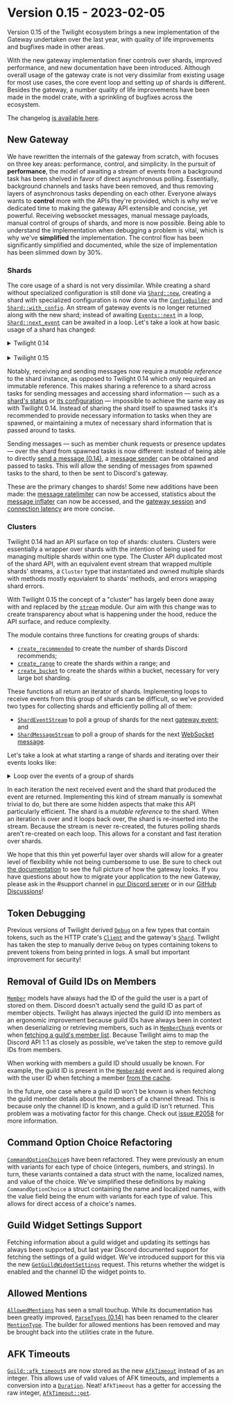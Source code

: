 # Version 0.15 - 2023-02-05

Version 0.15 of the Twilight ecosystem brings a new implementation of the
Gateway undertaken over the last year, with quality of life improvements and
bugfixes made in other areas.

With the new gateway implementation finer controls over shards, improved
performance, and new documentation have been introduced. Although overall usage
of the gateway crate is not very dissimilar from existing usage for most use
cases, the core event loop and setting up of shards is different. Besides the
gateway, a number quality of life improvements have been made in the model
crate, with a sprinkling of bugfixes across the ecosystem.

The changelog [is available here](./api_changelog.md).

## New Gateway

We have rewritten the internals of the gateway from scratch, with focuses on
three key areas: performance, control, and simplicity. In the pursuit of
**performance**, the model of awaiting a stream of events from a background task
has been shelved in favor of direct asynchronous polling. Essentially,
background channels and tasks have been removed, and thus removing layers of
asynchronous tasks depending on each other. Everyone always wants to
**control** more with the APIs they're provided, which is why we've dedicated
time to making the gateway API extensible and concise, yet powerful.
Receiving websocket messages, manual message payloads, manual control of groups
of shards, and more is now possible. Being able to understand the implementation
when debugging a problem is vital, which is why we've **simplified** the
implementation. The control flow has been significantly simplified and
documented, while the size of implementation has been slimmed down by 30%.

### Shards

The core usage of a shard is not very dissimilar. While creating a shard without
specialized configuration is still done via [`Shard::new`], creating a shard
with specialized configuration is now done via the [`ConfigBuilder`] and
[`Shard::with_config`]. An stream of gateway events is no longer returned along
with the new shard; instead of awaiting [`Events::next`] in a loop,
[`Shard::next_event`] can be awaited in a loop. Let's take a look at how basic
usage of a shard has changed:

<details>
<summary>Twilight 0.14</summary>

```rust,ignore
let intents = Intents::GUILDS | Intents::GUILD_MODERATION;
let (shard, mut events) = Shard::new(env::var("DISCORD_TOKEN")?, intents);

shard.start().await?;
println!("Created shard");

while let Some(event) = events.next().await {
    println!("Event: {event:?}");
}
```
</details>
<br />
<details>
<summary>Twilight 0.15</summary>

```rust,no_run
# use std::{env, error::Error};
# use twilight_gateway::{Intents, Shard, ShardId};
#
# #[tokio::main] async fn main() -> Result<(), Box<dyn Error + Send + Sync>> {
let intents = Intents::GUILDS | Intents::GUILD_MODERATION;
let mut shard = Shard::new(ShardId::ONE, env::var("DISCORD_TOKEN")?, intents);

loop {
    let event = match shard.next_event().await {
        Ok(event) => event,
        Err(source) => {
            tracing::warn!(?source, "error receiving event");

            if source.is_fatal() {
                break;
            }

            continue;
        }
    };

    println!("Event: {event:?}");
}
# Ok(()) }
```
</details>

Notably, receiving and sending messages now require a *mutable reference* to the
shard instance, as opposed to Twilight 0.14 which only required an immutable
reference. This makes sharing a reference to a shard across tasks for sending
messages and accessing shard information — such as a
[shard's status][`Shard::status`] or [its configuration][`Shard::config`] —
impossible to achieve the same way as with Twilight 0.14. Instead of sharing the
shard itself to spawned tasks it's recommended to provide necessary information
to tasks when they are spawned, or maintaining a mutex of necessary shard
information that is passed around to tasks.

Sending messages — such as member chunk requests or presence updates — over the
shard from spawned tasks is now different: instead of being able to directly
[send a message (0.14)][0.14:`Shard::command`], a [message sender][`Shard::sender`] can
be obtained and passed to tasks. This will allow the sending of messages from
spawned tasks to the shard, to then be sent to Discord's gateway.

These are the primary changes to shards! Some new additions have been made: the
[message ratelimiter][`Shard::ratelimiter`] can now be accessed, statistics
about the [message inflater][`Shard::inflater`] can now be accessed, and the
[gateway session][`Shard::session`] and [connection latency][`Shard::latency`]
are more concise.

### Clusters

Twilight 0.14 had an API surface on top of shards: clusters. Clusters were
essentially a wrapper over shards with the intention of being used for managing
multiple shards within one type. The Cluster API duplicated most of the shard
API, with an equivalent event stream that wrapped multiple shards' streams,
a `Cluster` type that instantiated and owned multiple shards with methods mostly
equvialent to shards' methods, and errors wrapping shard errors.

With Twilight 0.15 the concept of a "cluster" has largely been done away with
and replaced by the [`stream`] module. Our aim with this change was to create
transparency about what is happening under the hood, reduce the API surface, and
reduce complexity.

The module contains three functions for creating groups of shards:

- [`create_recommended`] to create the number of shards Discord recommends;
- [`create_range`] to create the shards within a range; and
- [`create_bucket`] to create the shards within a bucket, necessary for very
  large bot sharding.

These functions all return an iterator of shards. Implementing loops to receive
events from this group of shards can be difficult, so we've provided two types
for collecting shards and efficiently polling all of them:

- [`ShardEventStream`] to poll a group of shards for the next
  [gateway event][`Event`]; and
- [`ShardMessageStream`] to poll a group of shards for the next
  [WebSocket message][`Message`].

Let's take a look at what starting a range of shards and iterating over their
events looks like:

<details>
<summary>Loop over the events of a group of shards</summary>

```rust,no_run
use std::{env, error::Error};
use twilight_gateway::{
    stream::{self, ShardEventStream},
    Config,
    Intents,
    Shard,
};

#[tokio::main]
async fn main() -> Result<(), Box<dyn Error + Send + Sync>> {
    // Initialize the tracing subscriber.
    tracing_subscriber::fmt::init();

    let token = env::var("DISCORD_TOKEN")?;
    let config = Config::new(token, Intents::GUILD_MESSAGES);

    // Create a group of shards with IDs 0 through 10, out of a total of 20
    // shards.
    let mut shards = stream::create_range(
        0..10,
        20,
        config, |_, builder| builder.build(),
    ).collect::<Vec<_>>();

    // Create a stream to collect all of the shards and poll them for their next
    // Discord gateway events.
    let mut stream = ShardEventStream::new(shards.iter_mut());

    while let Some((shard, event)) = stream.next().await {
        let event = match event {
            Ok(event) => event,
            Err(source) => {
                tracing::warn!(?source, "error receiving event");

                // An error may be fatal when something like invalid privileged
                // intents are specified or the Discord token is invalid.
                if source.is_fatal() {
                    break;
                }

                continue;
            }
        };

        tracing::debug!(?event, shard = ?shard.id(), "received event");
    }

    Ok(())
}
```
</details>

In each iteration the next received event and the shard that produced the event
are returned. Implementing this kind of stream manually is somewhat trivial to
do, but there are some hidden aspects that make this API particularly efficient.
The shard is a *mutable reference* to the shard. When an iteration is over and
it loops back over, the shard is re-inserted into the stream. Because the stream
is never re-created, the futures polling shards aren't re-created on each loop.
This allows for a constant and fast iteration over shards.

We hope that this thin yet powerful layer over shards will allow for a greater
level of flexibility while not being cumbersome to use. Be sure to check out
[the documentation][gateway documentation] to see the full picture of how the
gateway looks. If you have questions about how to migrate your application to
the new Gateway, please ask in the #support channel in [our Discord server] or
in our [GitHub Discussions]!

## Token Debugging

Previous versions of Twilight derived [`Debug`] on a few types that contain
tokens, such as the HTTP crate's [`Client`] and the gateway's [`Shard`].
Twilight has taken the step to manually derive `Debug` on types containing
tokens to prevent tokens from being printed in logs. A small but important
improvement for security!

## Removal of Guild IDs on Members

[`Member`] models have always had the ID of the guild the user is a part of
stored on them. Discord doesn't actually send the guild ID as part of member
objects. Twilight has always injected the guild ID into members as an ergonomic
improvement because guild IDs have always been in context when deserializing or
retrieving members, such as in [`MemberChunk`] events or when
[fetching a guild's member list][`GetGuildMembers`]. Because Twilight aims to
map the Discord API 1:1 as closely as possible, we've taken the step to remove
guild IDs from members.

When working with members a guild ID should usually be known. For example, the
guild ID is present in the [`MemberAdd`] event and is required along with the
user ID when fetching a member [from the cache][`InMemoryCache::member`].

In the future, one case where a guild ID won't be known is when fetching the
guild member details about the members of a channel thread. This is because only
the channel ID is known, and a guild ID isn't returned. This problem was a
motivating factor for this change. Check out [issue #2058] for more information.

## Command Option Choice Refactoring

[`CommandOptionChoice`]s have been refactored. They were previously an enum with
variants for each type of choice (integers, numbers, and strings). In turn,
these variants contained a data struct with the name, localized names, and value
of the choice. We've simplified these definitions by making
`CommandOptionChoice` a struct containing the name and localized names, with the
value field being the enum with variants for each type of value. This allows for
direct access of a choice's names.

## Guild Widget Settings Support

Fetching information about a guild widget and updating its settings has always
been supported, but last year Discord documented support for fetching the
settings of a guild widget. We've introduced support for this via the new
[`GetGuildWidgetSettings`] request. This returns whether the widget is enabled
and the channel ID the widget points to.

## Allowed Mentions

[`AllowedMentions`] has seen a small touchup. While its documentation has been
greatly improved, [`ParseTypes` (0.14)][0.14:`ParseTypes`] has been renamed to the
clearer [`MentionType`]. The builder for allowed mentions has been removed and
may be brought back into the utilities crate in the future.

## AFK Timeouts

[`Guild::afk_timeout`]s are now stored as the new [`AfkTimeout`] instead of as
an integer. This allows use of valid values of AFK timeouts, and implements a
conversion into a [`Duration`]. Neat! `AfkTimeout` has a getter for accessing
the raw integer, [`AfkTimeout::get`].

[`AfkTimeout`]: https://docs.rs/twilight-model/0.15.0-rc.1/twilight_model/guild/struct.AfkTimeout.html
[`AfkTimeout::get`]: https://docs.rs/twilight-model/0.15.0-rc.1/twilight_model/guild/struct.AfkTimeout.html#method.get
[`AllowedMentions`]: https://docs.rs/twilight-model/0.15.0-rc.1/twilight_model/channel/message/struct.AllowedMentions.html
[`Client`]: https://docs.rs/twilight-http/0.15.0-rc.1/twilight_http/client/struct.Client.html
[`CommandOptionChoice`]: https://docs.rs/twilight-model/0.15.0-rc.1/twilight_model/application/command/struct.CommandOptionChoice.html
[`ConfigBuilder`]: https://docs.rs/twilight-gateway/0.15.0-rc.2/twilight_gateway/struct.ConfigBuilder.html
[`Debug`]: https://doc.rust-lang.org/stable/std/fmt/trait.Debug.html
[`Duration`]: https://doc.rust-lang.org/stable/std/time/struct.Duration.html
[`Event`]: https://docs.rs/twilight-model/0.15.0-rc.1/twilight_model/gateway/event/enum.Event.html
[`Events::next`]: https://docs.rs/twilight-gateway/0.14.2/twilight_gateway/shard/struct.Events.html
[`GetGuildMembers`]: https://docs.rs/twilight-http/0.15.0-rc.1/twilight_http/request/guild/member/struct.GetGuildMembers.html
[`GetGuildWidgetSettings`]: https://docs.rs/twilight-http/0.15.0-rc.1/twilight_http/client/struct.Client.html#method.guild_widget_settings
[`Guild::afk_timeout`]: https://docs.rs/twilight-model/0.15.0-rc.1/twilight_model/guild/struct.Guild.html#structfield.afk_timeout
[`GuildIntegration`]: https://docs.rs/twilight-model/0.15.0-rc.1/twilight_model/guild/struct.GuildIntegration.html
[`InMemoryCache::member`]: https://docs.rs/twilight-cache-inmemory/0.15.0-rc.1/twilight_cache_inmemory/struct.InMemoryCache.html#method.member
[`Member`]: https://docs.rs/twilight-model/0.15.0-rc.1/twilight_model/guild/struct.Member.html
[`MemberAdd`]: https://docs.rs/twilight-model/0.15.0-rc.1/twilight_model/gateway/payload/incoming/struct.MemberAdd.html
[`MemberChunk`]: https://docs.rs/twilight-model/0.15.0-rc.1/twilight_model/gateway/payload/incoming/struct.MemberChunk.html
[`MentionType`]: https://docs.rs/twilight-model/0.15.0-rc.1/twilight_model/channel/message/enum.MentionType.html
[`Message`]: https://docs.rs/twilight-gateway/0.15.0-rc.2/twilight_gateway/enum.Message.html
[`Shard`]: https://docs.rs/twilight-gateway/0.15.0-rc.2/twilight_gateway/struct.Shard.html
[`Shard::config`]: https://docs.rs/twilight-gateway/0.15.0-rc.2/twilight_gateway/struct.Shard.html#method.config
[`Shard::inflater`]: https://docs.rs/twilight-gateway/0.15.0-rc.2/twilight_gateway/struct.Shard.html#method.inflater
[`Shard::latency`]: https://docs.rs/twilight-gateway/0.15.0-rc.2/twilight_gateway/struct.Shard.html#method.latency
[`Shard::new`]: https://docs.rs/twilight-gateway/0.15.0/twilight_gateway/struct.Shard.html#method.new
[`Shard::next_event`]: https://docs.rs/twilight-gateway/0.15.0-rc.2/twilight_gateway/struct.Shard.html#method.next_event
[`Shard::ratelimiter`]: https://docs.rs/twilight-gateway/0.15.0-rc.2/twilight_gateway/struct.Shard.html#method.ratelimiter
[`Shard::sender`]: https://docs.rs/twilight-gateway/0.15.0-rc.2/twilight_gateway/struct.Shard.html#method.sender
[`Shard::session`]: https://docs.rs/twilight-gateway/0.15.0-rc.2/twilight_gateway/struct.Shard.html#method.session
[`Shard::status`]: https://docs.rs/twilight-gateway/0.15.0-rc.2/twilight_gateway/struct.Shard.html#method.status
[`Shard::with_config`]: https://docs.rs/twilight-gateway/0.15.0/twilight_gateway/struct.Shard.html#method.with_config
[`ShardEventStream`]: https://docs.rs/twilight-gateway/0.15.0-rc.2/twilight_gateway/stream/struct.ShardEventStream.html
[`ShardMessageStream`]: https://docs.rs/twilight-gateway/0.15.0-rc.2/twilight_gateway/stream/struct.ShardMessageStream.html
[`create_bucket`]: https://docs.rs/twilight-gateway/0.15.0-rc.2/twilight_gateway/stream/fn.create_bucket.html
[`create_range`]: https://docs.rs/twilight-gateway/0.15.0-rc.2/twilight_gateway/stream/fn.create_range.html
[`create_recommended`]: https://docs.rs/twilight-gateway/0.15.0-rc.2/twilight_gateway/stream/fn.create_recommended.html
[`stream`]: https://docs.rs/twilight-gateway/0.15.0-rc.2/twilight_gateway/stream/index.html
[0.14:`ParseTypes`]: https://docs.rs/twilight-model/0.14.5/twilight_model/channel/message/allowed_mentions/enum.ParseTypes.html
[0.14:`Shard::command`]: https://docs.rs/twilight-gateway/0.14.2/twilight_gateway/shard/struct.Shard.html#method.command
[GitHub Discussions]: https://github.com/twilight-rs/twilight/discussions
[changelog]: ./changelog.md
[gateway documentation]: https://docs.rs/twilight-gateway/0.15.0-rc.2/twilight_gateway/index.html
[issue #2058]: https://github.com/twilight-rs/twilight/issues/2058
[our Discord server]: https://discord.twilight.rs
[version 0.15]: ./summary.md
